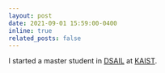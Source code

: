 ```yaml
---
layout: post
date: 2021-09-01 15:59:00-0400
inline: true
related_posts: false
---
```


I started a master student in [DSAIL](https://dsail.kaist.ac.kr/) at [KAIST](https://www.kaist.ac.kr/kr/).
